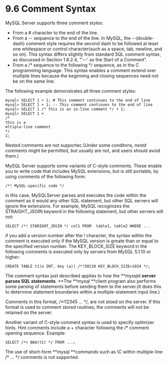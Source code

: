 # 9.6 Comment Syntax

MySQL Server supports three comment styles:

* From a \# character to the end of the line.
* From a -- sequence to the end of the line. In MySQL, the --\(double-dash\) comment style requires the second dash to be followed at least one whitespace or control character\(such as a space, tab, newline, and so on\). This syntax differs slightly from standard SQL comment syntax, as discussed in Section 1.8.2.4, "'--' as the Start of a Comment".
* From a /\* sequence to the following \*/ sequence, as in the C programming language. This syntax enables a comment extend over multiple lines because the beginning and closing sequences need not be on the same line.

The following example demonstrates all three comment styles:

```
mysql> SELECT 1 + 1; # This comment continues to the end of line
mysql> SELECT 1 + 1; -- This comment continues to the end of line
mysql> SELECT 1 /* this is an in-line comment */ + 1;
mysql> SELECT 1 +
/*
this is a 
mltiple-line comment
*/
1;
```

Nested comments are not supportec.\(Under some conditons, nestd comments might be permitted, but usually are not, and users should avoid them.\)

MySQL Server supports some variants of C-style comments. These enable you to write code that includes MySQL extensions, but is still portable, by using comments of the following form:

```
/*! MySQL-specific code */
```

in this case, MySQLServer parses and executes the code within the comment as it would any other SQL statement, but other SQL servers will ignore the extensions. For example, MySQL recoginizes the STRAIGHT\_JSOIN keyword in the following statement, but other servers will not:

```
SELECT /*! STARIGHT_JOSIN */ col1 FROM  table1, table2 WHERE ...
```

if you add a version number after the ! character, the syntax within the comment is executed only if the MySQL version is greate than or equal to the specified version number. The KEY\_BLOCK\_SIZE keyword in the following comments is executed only by servers from MySQL 5.1.10 or higher:

```
CREATE TABLE t1(a INT, key (a)) /*!50110 KEY_BLOCK_SIZE=1024 */;
```

The comment syntax just described applies to how the **mysqld **server parses SQL statements**. **The **mysql **client program also performs some parsing of statements before sending them to the server.\(it does this to determine statement boundaries within a multiple-statement input line.\)

Comments in this format, /\*!12345 ... *\/, are not stoed on the server. If this format is used to comment stored routines, the comments will not be retained on the server.

Another variant of C-style comment syntax is used to specify optimizer hints. Hint comments include a + character following the /\* comment opening sequence. Example:


```
SELECT /*+ BKA(t1) */ FROM ...;
```
The use of short-form **mysql **commands such as \C within multiple-line /\* ... \*/ comments is not supported.



